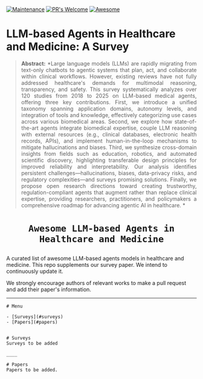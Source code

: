 [![Maintenance](https://img.shields.io/badge/Maintained%3F-yes-green.svg)](https://GitHub.com/Naereen/StrapDown.js/graphs/commit-activity)
[![PR's Welcome](https://img.shields.io/badge/PRs-welcome-brightgreen.svg?style=flat)](http://makeapullrequest.com)
[![Awesome](https://cdn.rawgit.com/sindresorhus/awesome/d7305f38d29fed78fa85652e3a63e154dd8e8829/media/badge.svg)](https://github.com/sindresorhus/awesome)

# LLM-based Agents in Healthcare and Medicine: A Survey

<!-- Accepted for publication by **TPAMI** (IEEE Transactions on Pattern Analysis and Machine Intelligence). -->

<!-- > [**Foundational Models Defining a New Era in Vision: A Survey and Outlook**](https://arxiv.org/abs/2307.13721)<br>
> [Muhammad Awais](awaisrauf.github.io), [Muzammal Naseer](https://muzammal-naseer.netlify.app), [Salman Khan](https://salman-h-khan.github.io), [Rao Muhammad Anwer](https://scholar.google.fi/citations?user=_KlvMVoAAAAJ&hl=en), [Hisham Cholakkal](https://scholar.google.com/citations?user=bZ3YBRcAAAAJ&hl=en), [Mubarak Shah](https://www.crcv.ucf.edu/person/mubarak-shah/), [ Ming-Hsuan Yang](http://faculty.ucmerced.edu/mhyang/), [Fahad Shahbaz Khan](https://sites.google.com/view/fahadkhans/home) -->

> **<p align="justify"> Abstract:** *Large language models (LLMs) are rapidly migrating from text-only chatbots to agentic systems that plan, act, and collaborate within clinical workflows. 
However, existing reviews have not fully addressed healthcare's demands for multimodal reasoning, transparency, and safety.  This survey systematically analyzes over 120 studies from 2018 to 2025 on LLM-based medical agents, offering three key contributions. First, we introduce a unified taxonomy spanning application domains, autonomy levels, and integration of tools and knowledge, effectively categorizing use cases across various biomedical areas. Second, we explore how state-of-the-art agents integrate biomedical expertise, couple LLM reasoning with external resources (e.g., clinical databases, electronic health records, APIs), and implement human-in-the-loop mechanisms to mitigate hallucinations and biases. Third, we synthesize cross-domain insights from fields such as education, robotics, and automated scientific discovery, highlighting transferable design principles for improved reliability and interpretability. Our analysis identifies persistent challenges—hallucinations, biases, data-privacy risks, and regulatory complexities—and surveys promising solutions. Finally, we propose open research directions toward creating trustworthy, regulation-compliant agents that augment rather than replace clinical expertise, providing researchers, practitioners, and policymakers a comprehensive roadmap for advancing agentic AI in healthcare. * </p>


<!-- <div align='center'>
<img src="overview.svg" width="60%" height="60%">
</div> -->


# <p align=center>`Awesome LLM-based Agents in Healthcare and Medicine`</p>

A curated list of awesome LLM-based agents models in healthcare and medicine. This repo supplements our survey paper. We intend to continuously update it.

We strongly encourage authors of relevant works to make a pull request and add their paper's information.

____

<!-- ## Citation

If you find our work useful in your research, please consider citing:
```
@article{awais2023foundational,
  title={Foundational Models Defining a New Era in Vision: A Survey and Outlook},
  author={Awais, Muhammad and Naseer, Muzammal and Khan, Salman and Anwer, Rao Muhammad and Cholakkal, Hisham and Shah, Mubarak and Yang, Ming-Hsuan and Khan, Fahad Shahbaz},
  journal={arXiv preprint arXiv:2307.13721},
  year={2023}
} -->
```
# Menu

- [Surveys](#surveys)
- [Papers](#papers)


# Surveys
Surveys to be added

____

# Papers
Papers to be added.


